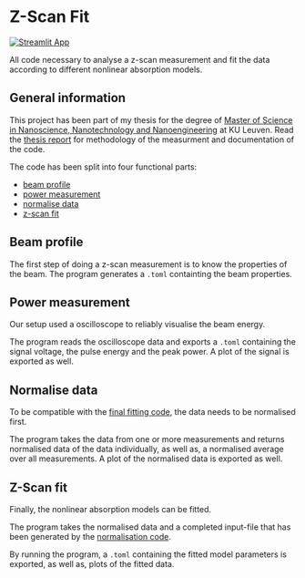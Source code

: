 # Z-Scan Fit

[![Streamlit App](https://static.streamlit.io/badges/streamlit_badge_black_white.svg)]()

All code necessary to analyse a z-scan measurement and fit the data according to different nonlinear absorption models.

## General information

This project has been part of my thesis for the degree of [Master of Science in Nanoscience, Nanotechnology and Nanoengineering](https://www.kuleuven.be/programmes/master-nanoscience-nanotechnology-nanoengineering) at KU Leuven. Read the [thesis report](/docs/MasterThesis_BartSmeets_final.pdf) for methodology of the measurment and documentation of the code.

The code has been split into four functional parts:
* [beam profile](#beam-profile)
* [power measurement](#power-measurement)
* [normalise data](#normalise-data)
* [z-scan fit](#z-scan-fit)

## Beam profile

The first step of doing a z-scan measurement is to know the properties of the beam. The program generates a ```.toml``` containting the beam properties.


## Power measurement

Our setup used a oscilloscope to reliably visualise the beam energy.

The program reads the oscilloscope data and exports a ```.toml``` containing the signal voltage, the pulse energy and the peak power. A plot of the signal is exported as well.


## Normalise data

To be compatible with the [final fitting code](#z-scan-fit), the data needs to be normalised first.

The program takes the data from one or more measurements and returns normalised data of the data individually, as well as, a normalised average over all measurements. A plot of the normalised data is exported as well.


## Z-Scan fit

Finally, the nonlinear absorption models can be fitted.

The program takes the normalised data and a completed input-file that has been generated by the [normalisation code](#normalise-data).

By running the program, a ```.toml``` containing the fitted model parameters is exported, as well as, plots of the fitted data.
